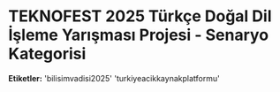 # TEKNOFEST 2025 Türkçe Doğal Dil İşleme Yarışması Projesi - Senaryo Kategorisi


**Etiketler:** 'bilisimvadisi2025' 'turkiyeacikkaynakplatformu'

